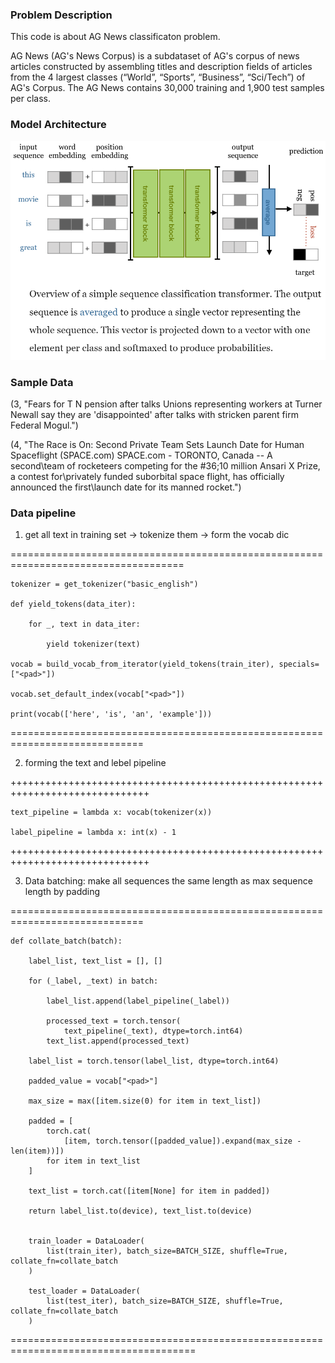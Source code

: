 ### Problem Description

This code is about AG News classificaton problem. 

AG News (AG's News Corpus) is a subdataset of AG's corpus of news articles constructed by assembling titles and description fields of articles from the 4 largest classes (“World”, “Sports”, “Business”, “Sci/Tech”) of AG's Corpus. The AG News contains 30,000 training and 1,900 test samples per class.

### Model Architecture

![classifier_transformer](../../assets/sequenceClassifier.png)

### Sample Data 

(3, "Fears for T N pension after talks Unions representing workers at Turner
Newall say they are 'disappointed' after talks with stricken parent firm Federal
Mogul.")


(4, "The Race is On: Second Private Team Sets Launch Date for Human
Spaceflight (SPACE.com) SPACE.com - TORONTO, Canada -- A second\\team of
rocketeers competing for the  #36;10 million Ansari X Prize, a contest
for\\privately funded suborbital space flight, has officially announced
the first\\launch date for its manned rocket.")

### Data pipeline

1. get all text in training set -> tokenize them -> form the vocab dic 

====================================================================================

    tokenizer = get_tokenizer("basic_english")

    def yield_tokens(data_iter):

        for _, text in data_iter:

            yield tokenizer(text)

    vocab = build_vocab_from_iterator(yield_tokens(train_iter), specials=["<pad>"])

    vocab.set_default_index(vocab["<pad>"])

    print(vocab(['here', 'is', 'an', 'example']))

=============================================================================


2. forming the text and lebel pipeline

++++++++++++++++++++++++++++++++++++++++++++++++++++++++++++++++++++++++++++++

    text_pipeline = lambda x: vocab(tokenizer(x))

    label_pipeline = lambda x: int(x) - 1

++++++++++++++++++++++++++++++++++++++++++++++++++++++++++++++++++++++++++++++


3. Data batching: make all sequences the same length as max sequence length by padding

=============================================================================

    def collate_batch(batch):

        label_list, text_list = [], []

        for (_label, _text) in batch:

            label_list.append(label_pipeline(_label))

            processed_text = torch.tensor(
                text_pipeline(_text), dtype=torch.int64)
            text_list.append(processed_text)

        label_list = torch.tensor(label_list, dtype=torch.int64)

        padded_value = vocab["<pad>"]

        max_size = max([item.size(0) for item in text_list])

        padded = [
            torch.cat(
                [item, torch.tensor([padded_value]).expand(max_size - len(item))])
            for item in text_list
        ]

        text_list = torch.cat([item[None] for item in padded])

        return label_list.to(device), text_list.to(device)


        train_loader = DataLoader(
            list(train_iter), batch_size=BATCH_SIZE, shuffle=True, collate_fn=collate_batch
        )

        test_loader = DataLoader(
            list(test_iter), batch_size=BATCH_SIZE, shuffle=True, collate_fn=collate_batch
        )
        
======================================================================================